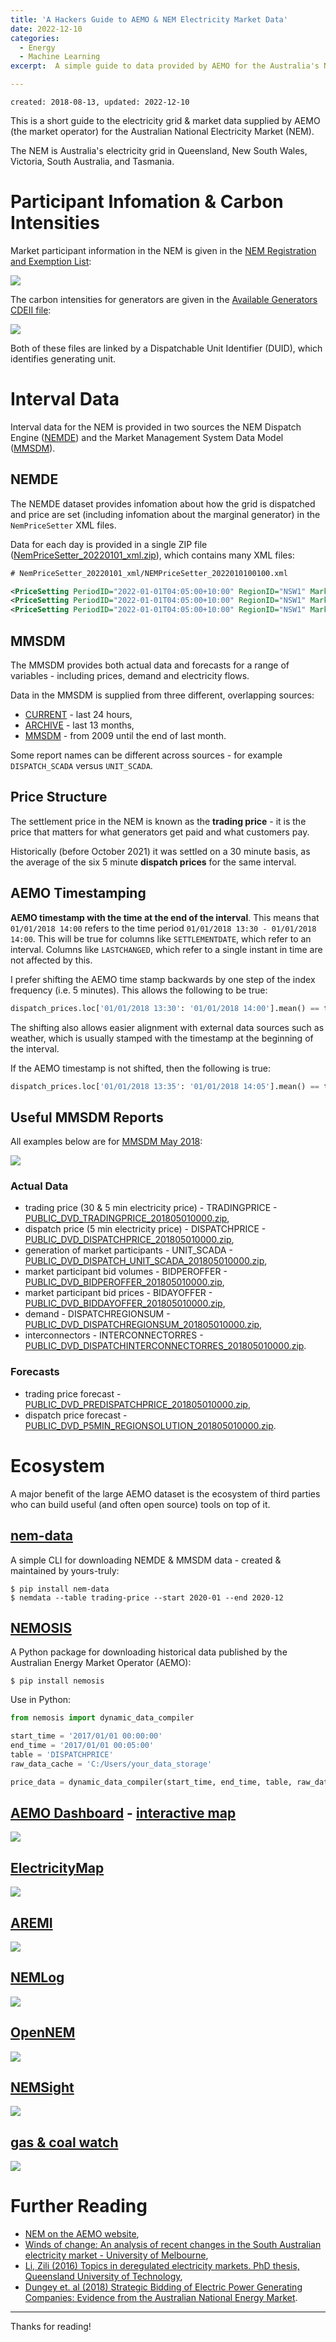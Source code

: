 ```yaml
---
title: 'A Hackers Guide to AEMO & NEM Electricity Market Data'
date: 2022-12-10
categories:
  - Energy
  - Machine Learning
excerpt:  A simple guide to data provided by AEMO for the Australia's National Electricity Market (NEM).

---
```


```
created: 2018-08-13, updated: 2022-12-10
```

This is a short guide to the electricity grid & market data supplied by AEMO (the market operator) for the Australian National Electricity Market (NEM).  

The NEM is Australia's electricity grid in Queensland, New South Wales, Victoria, South Australia, and Tasmania.

# Participant Infomation & Carbon Intensities

Market participant information in the NEM is given in the [NEM Registration and Exemption List](https://www.aemo.com.au/-/media/Files/Electricity/NEM/Participant_Information/NEM-Registration-and-Exemption-List.xls):

![]({{"/assets/hacker_aemo/nem-reg.png"}})

The carbon intensities for generators are given in the [Available Generators CDEII file](http://www.nemweb.com.au/Reports/CURRENT/CDEII/CO2EII_AVAILABLE_GENERATORS.CSV):

![]({{"/assets/hacker_aemo/nem-carbon.png"}})

Both of these files are linked by a Dispatchable Unit Identifier (DUID), which identifies generating unit.

# Interval Data

Interval data for the NEM is provided in two sources the NEM Dispatch Engine ([NEMDE](http://nemweb.com.au/Data_Archive/Wholesale_Electricity/NEMDE/)) and the Market Management System Data Model ([MMSDM](http://nemweb.com.au/Data_Archive/Wholesale_Electricity/MMSDM/)).

## NEMDE

The NEMDE dataset provides infomation about how the grid is dispatched and price are set (including infomation about the marginal generator) in the `NemPriceSetter` XML files.  

Data for each day is provided in a single ZIP file ([NemPriceSetter_20220101_xml.zip](https://nemweb.com.au/Data_Archive/Wholesale_Electricity/NEMDE/2022/NEMDE_2022_01/NEMDE_Market_Data/NEMDE_Files/NemPriceSetter_20220101_xml.zip)), which contains many XML files:

```xml
# NemPriceSetter_20220101_xml/NEMPriceSetter_2022010100100.xml

<PriceSetting PeriodID="2022-01-01T04:05:00+10:00" RegionID="NSW1" Market="Energy" Price="87.69011" Unit="LBBG1" DispatchedMarket="R5RE" BandNo="6" Increase="1" RRNBandPrice="23.7" BandCost="23.7" />
<PriceSetting PeriodID="2022-01-01T04:05:00+10:00" RegionID="NSW1" Market="Energy" Price="87.69011" Unit="BW04" DispatchedMarket="R5RE" BandNo="1" Increase="-0.47368" RRNBandPrice="1" BandCost="-0.473684" />
<PriceSetting PeriodID="2022-01-01T04:05:00+10:00" RegionID="NSW1" Market="Energy" Price="87.69011" Unit="BW03" DispatchedMarket="R5RE" BandNo="1" Increase="-0.52632" RRNBandPrice="1" BandCost="-0.526316" />
```

## MMSDM

The MMSDM provides both actual data and forecasts for a range of variables - including prices, demand and electricity flows.  

Data in the MMSDM is supplied from three different, overlapping sources:

- [CURRENT](http://www.nemweb.com.au/REPORTS/CURRENT/) - last 24 hours,
- [ARCHIVE](http://www.nemweb.com.au/REPORTS/ARCHIVE/) - last 13 months,
- [MMSDM](http://www.nemweb.com.au/Data_Archive/Wholesale_Electricity/MMSDM/) - from 2009 until the end of last month.

Some report names can be different across sources - for example `DISPATCH_SCADA` versus `UNIT_SCADA`.

## Price Structure

The settlement price in the NEM is known as the **trading price** - it is the price that matters for what generators get paid and what customers pay.

Historically (before October 2021) it was settled on a 30 minute basis, as the average of the six 5 minute **dispatch prices** for the same interval.

## AEMO Timestamping

**AEMO timestamp with the time at the end of the interval**.  This means that `01/01/2018 14:00` refers to the time period `01/01/2018 13:30 - 01/01/2018 14:00`.  This will be true for columns like `SETTLEMENTDATE`, which refer to an interval.  Columns like `LASTCHANGED`, which refer to a single instant in time are not affected by this.

I prefer shifting the AEMO time stamp backwards by one step of the index frequency (i.e. 5 minutes).  This allows the following to be true:

```python
dispatch_prices.loc['01/01/2018 13:30': '01/01/2018 14:00'].mean() == trading_price.loc['01/01/2018 13:30']
```

The shifting also allows easier alignment with external data sources such as weather, which is usually stamped with the timestamp at the beginning of the interval.

If the AEMO timestamp is not shifted, then the following is true:

```python
dispatch_prices.loc['01/01/2018 13:35': '01/01/2018 14:05'].mean() == trading_price.loc['01/01/2018 14:00']
```

## Useful MMSDM Reports

All examples below are for [MMSDM May 2018](http://www.nemweb.com.au/Data_Archive/Wholesale_Electricity/MMSDM/2018/MMSDM_2018_05/MMSDM_Historical_Data_SQLLoader/DATA/):

![]({{"/assets/hacker_aemo/mmsdm.png"}})

### Actual Data

- trading price (30 & 5 min electricity price) - TRADINGPRICE - [PUBLIC_DVD_TRADINGPRICE_201805010000.zip](http://www.nemweb.com.au/Data_Archive/Wholesale_Electricity/MMSDM/2018/MMSDM_2018_05/MMSDM_Historical_Data_SQLLoader/DATA/PUBLIC_DVD_TRADINGPRICE_201805010000.zip),
- dispatch price (5 min electricity price) - DISPATCHPRICE - [PUBLIC_DVD_DISPATCHPRICE_201805010000.zip](http://www.nemweb.com.au/Data_Archive/Wholesale_Electricity/MMSDM/2018/MMSDM_2018_05/MMSDM_Historical_Data_SQLLoader/DATA/PUBLIC_DVD_DISPATCHPRICE_201805010000.zip),
- generation of market participants - UNIT_SCADA - [PUBLIC_DVD_DISPATCH_UNIT_SCADA_201805010000.zip](http://www.nemweb.com.au/Data_Archive/Wholesale_Electricity/MMSDM/2018/MMSDM_2018_05/MMSDM_Historical_Data_SQLLoader/DATA/PUBLIC_DVD_DISPATCH_UNIT_SCADA_201805010000.zip),
- market participant bid volumes - BIDPEROFFER - [PUBLIC_DVD_BIDPEROFFER_201805010000.zip](http://www.nemweb.com.au/Data_Archive/Wholesale_Electricity/MMSDM/2018/MMSDM_2018_05/MMSDM_Historical_Data_SQLLoader/DATA/PUBLIC_DVD_BIDPEROFFER_201805010000.zip),
- market participant bid prices - BIDAYOFFER - [PUBLIC_DVD_BIDDAYOFFER_201805010000.zip](http://www.nemweb.com.au/Data_Archive/Wholesale_Electricity/MMSDM/2018/MMSDM_2018_05/MMSDM_Historical_Data_SQLLoader/DATA/PUBLIC_DVD_BIDDAYOFFER_201805010000.zip),
- demand - DISPATCHREGIONSUM - [PUBLIC_DVD_DISPATCHREGIONSUM_201805010000.zip](http://www.nemweb.com.au/Data_Archive/Wholesale_Electricity/MMSDM/2018/MMSDM_2018_05/MMSDM_Historical_Data_SQLLoader/DATA/PUBLIC_DVD_DISPATCHREGIONSUM_201805010000.zip),
- interconnectors - INTERCONNECTORRES - [PUBLIC_DVD_DISPATCHINTERCONNECTORRES_201805010000.zip](http://www.nemweb.com.au/Data_Archive/Wholesale_Electricity/MMSDM/2018/MMSDM_2018_05/MMSDM_Historical_Data_SQLLoader/DATA/PUBLIC_DVD_DISPATCHINTERCONNECTORRES_201805010000.zip).

### Forecasts

- trading price forecast - [PUBLIC_DVD_PREDISPATCHPRICE_201805010000.zip](http://www.nemweb.com.au/Data_Archive/Wholesale_Electricity/MMSDM/2018/MMSDM_2018_05/MMSDM_Historical_Data_SQLLoader/PREDISP_ALL_DATA/PUBLIC_DVD_PREDISPATCHPRICE_201805010000.zip),
- dispatch price forecast - [PUBLIC_DVD_P5MIN_REGIONSOLUTION_201805010000.zip](http://www.nemweb.com.au/Data_Archive/Wholesale_Electricity/MMSDM/2018/MMSDM_2018_05/MMSDM_Historical_Data_SQLLoader/DATA/PUBLIC_DVD_P5MIN_REGIONSOLUTION_201805010000.zip).

# Ecosystem

A major benefit of the large AEMO dataset is the ecosystem of third parties who can build useful (and often open source) tools on top of it.

## [nem-data](https://github.com/ADGEfficiency/nem-data)

A simple CLI for downloading NEMDE & MMSDM data - created & maintained by yours-truly:

```shell-session
$ pip install nem-data
$ nemdata --table trading-price --start 2020-01 --end 2020-12
```

## [NEMOSIS](https://github.com/UNSW-CEEM/NEMOSIS)

A Python package for downloading historical data published by the Australian Energy Market Operator (AEMO):

```shell-session
$ pip install nemosis
```

Use in Python:

```python
from nemosis import dynamic_data_compiler

start_time = '2017/01/01 00:00:00'
end_time = '2017/01/01 00:05:00'
table = 'DISPATCHPRICE'
raw_data_cache = 'C:/Users/your_data_storage'

price_data = dynamic_data_compiler(start_time, end_time, table, raw_data_cache)
```

## [AEMO Dashboard](https://www.aemo.com.au/Electricity/National-Electricity-Market-NEM/Data-dashboard) - [interactive map](http://www.aemo.com.au/aemo/apps/visualisations/map.html)

![]({{"/assets/hacker_aemo/aemo_dashboard.png"}})

## [ElectricityMap](https://www.electricitymap.org/)

![]({{"/assets/hacker_aemo/elect_map.png"}})

## [AREMI](https://nationalmap.gov.au/renewables/)

![]({{"/assets/hacker_aemo/aremi.png"}})

## [NEMLog](http://nemlog.com.au/)

![]({{"/assets/hacker_aemo/nemlog.png"}})

## [OpenNEM](https://opennem.org.au/#/all-regions)

![]({{"/assets/hacker_aemo/opennem.png"}})

## [NEMSight](http://analytics.com.au/energy-analysis/nemsight-trading-tool/)

![]({{"/assets/hacker_aemo/nemsight.png"}})

## [gas & coal watch](https://cdn.knightlab.com/libs/timeline3/latest/embed/index.html?source=1k0rmFKexrYUBbHSb2opLO2y-f3lGx2vOUsx8uIFygro&amp;font=Default&amp;lang=en&amp;start_at_end=true&amp;initial_zoom=2&amp;height=650)

![]({{"/assets/hacker_aemo/gas_coal_watch.png"}})

# Further Reading

- [NEM on the AEMO website](https://www.aemo.com.au/Electricity/National-Electricity-Market-NEM),
- [Winds of change: An analysis of recent changes in the South Australian electricity market - University of Melbourne](https://energy.unimelb.edu.au/news-and-events/news/winds-of-change-an-analysis-of-recent-changes-in-the-south-australian-electricity-market),
- [Li, Zili (2016) Topics in deregulated electricity markets. PhD thesis, Queensland University of Technology](https://eprints.qut.edu.au/98895/),
- [Dungey et. al (2018) Strategic Bidding of Electric Power Generating Companies: Evidence from the Australian National Energy Market](https://papers.ssrn.com/sol3/papers.cfm?abstract_id=3126673).

---

Thanks for reading!
